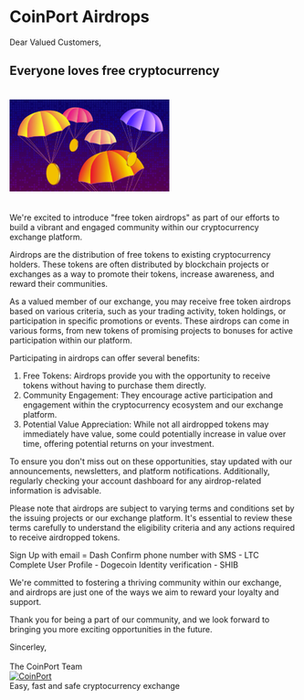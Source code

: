 <!doctype html>
<html lang="en">
<head>
    <meta http-equiv="Content-Type" content="text/html; charset=UTF-8" />
    <link rel="shortcut icon" type="image/ico" href="https://doc.coinport.com.au/favicon.ico" />
    <link href="../style.css" rel="stylesheet" />
    <link rel="preconnect" href="https://fonts.gstatic.com/" crossorigin>
    <link href="https://fonts.googleapis.com/css?family=Poppins:wght@400,500,600|Roboto&display=swap" rel="stylesheet">
</head>
<body>
<h1>CoinPort Airdrops</h1>

<p>Dear Valued Customers,</p>

<h2>Everyone loves free cryptocurrency</h2>

<img src="./airdrops.png" alt="Airdrops" class="center" style="max-width: 280px; padding: 20px 20px 20px 0;">

<p>We're excited to introduce "free token airdrops" as part of our efforts to build a vibrant and engaged community within our cryptocurrency exchange platform.</p>

<p>Airdrops are the distribution of free tokens to existing cryptocurrency holders. These tokens are often distributed by blockchain projects or exchanges as a way to promote their tokens, increase awareness, and reward their communities.</p>

<p>As a valued member of our exchange, you may receive free token airdrops based on various criteria, such as your trading activity, token holdings, or participation in specific promotions or events. These airdrops can come in various forms, from new tokens of promising projects to bonuses for active participation within our platform.</p>

<div>Participating in airdrops can offer several benefits:</div>
<ol>
<li>Free Tokens: Airdrops provide you with the opportunity to receive tokens without having to purchase them directly.</li>
<li>Community Engagement: They encourage active participation and engagement within the cryptocurrency ecosystem and our exchange platform.</li>
<li>Potential Value Appreciation: While not all airdropped tokens may immediately have value, some could potentially increase in value over time, offering potential returns on your investment.</li>
</ol>

<p>To ensure you don't miss out on these opportunities, stay updated with our announcements, newsletters, and platform notifications. Additionally, regularly checking your account dashboard for any airdrop-related information is advisable.</p>

<p>Please note that airdrops are subject to varying terms and conditions set by the issuing projects or our exchange platform. It's essential to review these terms carefully to understand the eligibility criteria and any actions required to receive airdropped tokens.</p>

Sign Up with email = Dash
Confirm phone number with SMS - LTC
Complete User Profile - Dogecoin
Identity verification - SHIB

<p>We're committed to fostering a thriving community within our exchange, and airdrops are just one of the ways we aim to reward your loyalty and support.</p>

<p>Thank you for being a part of our community, and we look forward to bringing you more exciting opportunities in the future.</p>

<div class="signature">
    <div>Sincerley,</div>
    <br />
    <div>The CoinPort Team</div>
    <a href="https://www.coinport.com.au" border="0" target="_blank"><img src="https://doc.coinport.com.au/images/logos/signature_logo.png" alt="CoinPort" width="170px" /></a>
    <div class="signature__slogan">Easy, fast and safe cryptocurrency exchange</div>
  </div>
</body>
</html>

